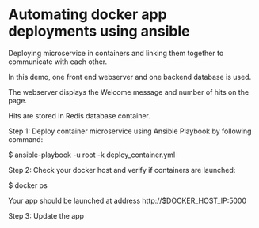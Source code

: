 # Automating docker app deployments using ansible

Deploying microservice in containers and linking them together to communicate with each other.

In this demo, one front end webserver and one backend database is used.

The webserver displays the Welcome message and number of hits on the page.

Hits are stored in Redis database container.


Step 1: Deploy container microservice using Ansible Playbook by following command:

$ ansible-playbook -u root -k deploy_container.yml

Step 2: Check your docker host and verify if containers are launched:

$ docker ps

Your app should be launched at address http://$DOCKER_HOST_IP:5000

Step 3: Update the app

